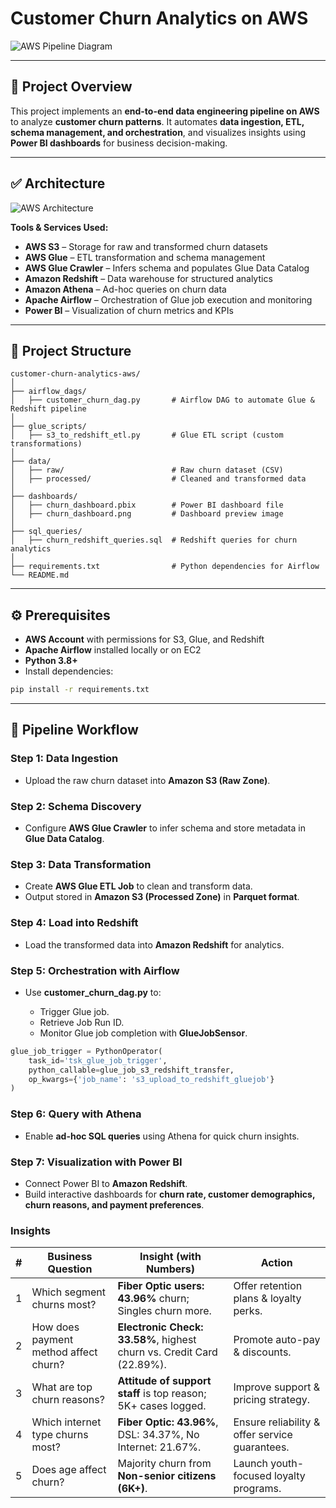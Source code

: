 # **Customer Churn Analytics on AWS**

![AWS Pipeline Diagram](./pipeline_diagram.png)

---

## **📌 Project Overview**

This project implements an **end-to-end data engineering pipeline on AWS** to analyze **customer churn patterns**. It automates **data ingestion, ETL, schema management, and orchestration**, and visualizes insights using **Power BI dashboards** for business decision-making.

---

## **✅ Architecture**

![AWS Architecture](./Customer-Churn-Project-Architecture.png)

**Tools & Services Used:**

* **AWS S3** – Storage for raw and transformed churn datasets
* **AWS Glue** – ETL transformation and schema management
* **AWS Glue Crawler** – Infers schema and populates Glue Data Catalog
* **Amazon Redshift** – Data warehouse for structured analytics
* **Amazon Athena** – Ad-hoc queries on churn data
* **Apache Airflow** – Orchestration of Glue job execution and monitoring
* **Power BI** – Visualization of churn metrics and KPIs

---

## **📂 Project Structure**

```
customer-churn-analytics-aws/
│
├── airflow_dags/
│   ├── customer_churn_dag.py       # Airflow DAG to automate Glue & Redshift pipeline
│
├── glue_scripts/
│   ├── s3_to_redshift_etl.py       # Glue ETL script (custom transformations)
│
├── data/
│   ├── raw/                        # Raw churn dataset (CSV)
│   ├── processed/                  # Cleaned and transformed data
│
├── dashboards/
│   ├── churn_dashboard.pbix        # Power BI dashboard file
│   ├── churn_dashboard.png         # Dashboard preview image
│
├── sql_queries/
│   ├── churn_redshift_queries.sql  # Redshift queries for churn analytics
│
├── requirements.txt                # Python dependencies for Airflow
└── README.md
```

---

## **⚙️ Prerequisites**

* **AWS Account** with permissions for S3, Glue, and Redshift
* **Apache Airflow** installed locally or on EC2
* **Python 3.8+**
* Install dependencies:

```bash
pip install -r requirements.txt
```

---

## **🚀 Pipeline Workflow**

### **Step 1: Data Ingestion**

* Upload the raw churn dataset into **Amazon S3 (Raw Zone)**.

### **Step 2: Schema Discovery**

* Configure **AWS Glue Crawler** to infer schema and store metadata in **Glue Data Catalog**.

### **Step 3: Data Transformation**

* Create **AWS Glue ETL Job** to clean and transform data.
* Output stored in **Amazon S3 (Processed Zone)** in **Parquet format**.

### **Step 4: Load into Redshift**

* Load the transformed data into **Amazon Redshift** for analytics.

### **Step 5: Orchestration with Airflow**

* Use **customer\_churn\_dag.py** to:

  * Trigger Glue job.
  * Retrieve Job Run ID.
  * Monitor Glue job completion with **GlueJobSensor**.

```python
glue_job_trigger = PythonOperator(
    task_id='tsk_glue_job_trigger',
    python_callable=glue_job_s3_redshift_transfer,
    op_kwargs={'job_name': 's3_upload_to_redshift_gluejob'}
)
```

### **Step 6: Query with Athena**

* Enable **ad-hoc SQL queries** using Athena for quick churn insights.

### **Step 7: Visualization with Power BI**

* Connect Power BI to **Amazon Redshift**.
* Build interactive dashboards for **churn rate, customer demographics, churn reasons, and payment preferences**.

### **Insights**


| **#** | **Business Question**                 | **Insight (with Numbers)**                                            | **Action**                                     |
| ----- | ------------------------------------- | --------------------------------------------------------------------- | ---------------------------------------------- |
| 1     | Which segment churns most?            | **Fiber Optic users: 43.96%** churn; Singles churn more.              | Offer retention plans & loyalty perks.         |
| 2     | How does payment method affect churn? | **Electronic Check: 33.58%**, highest churn vs. Credit Card (22.89%). | Promote auto-pay & discounts.                  |
| 3     | What are top churn reasons?           | **Attitude of support staff** is top reason; 5K+ cases logged.        | Improve support & pricing strategy.            |
| 4     | Which internet type churns most?      | **Fiber Optic: 43.96%**, DSL: 34.37%, No Internet: 21.67%.            | Ensure reliability & offer service guarantees. |
| 5     | Does age affect churn?                | Majority churn from **Non-senior citizens (6K+)**.                    | Launch youth-focused loyalty programs.         |


